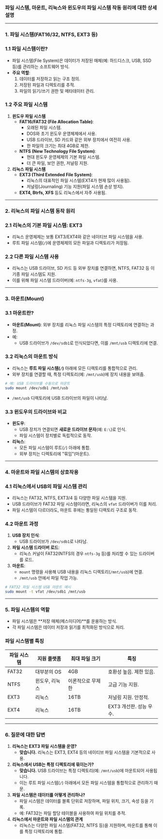 ### 파일 시스템, 마운트, 리눅스와 윈도우의 파일 시스템 작동 원리에 대한 상세 설명

---

### 1. **파일 시스템(FAT16/32, NTFS, EXT3 등)**

### **1.1 파일 시스템이란?**

- 파일 시스템(File System)은 데이터가 저장된 매체(예: 하드디스크, USB, SSD 등)를 관리하는 소프트웨어 방식.
- **주요 역할**:
    1. 데이터를 저장하고 읽는 구조 정의.
    2. 저장된 파일과 디렉토리를 추적.
    3. 파일의 읽기/쓰기 권한 및 메타데이터 관리.

### **1.2 주요 파일 시스템**

1. **윈도우 파일 시스템**
    - **FAT16/FAT32 (File Allocation Table)**:
        - 오래된 파일 시스템.
        - DOS와 초기 윈도우 운영체제에서 사용.
        - USB 드라이브, SD 카드와 같은 외부 장치에서 여전히 사용.
        - 한 파일의 크기는 최대 4GB로 제한.
    - **NTFS (New Technology File System)**:
        - 현대 윈도우 운영체제의 기본 파일 시스템.
        - 더 큰 파일, 보안 권한, 저널링 지원.
2. **리눅스 파일 시스템**
    - **EXT3 (Third Extended File System)**:
        - 리눅스의 대표적인 파일 시스템(EXT4가 현재 많이 사용됨).
        - 저널링(Journaling) 기능 지원(파일 시스템 손상 방지).
    - **EXT4, Btrfs, XFS** 등도 리눅스에서 자주 사용됨.

---

### 2. **리눅스의 파일 시스템 동작 원리**

### **2.1 리눅스의 기본 파일 시스템: EXT3**

- 리눅스 운영체제는 보통 EXT3/EXT4와 같은 네이티브 파일 시스템을 사용.
- 루트 파일 시스템(`/`)에 운영체제의 모든 파일과 디렉토리가 저장됨.

### **2.2 다른 파일 시스템 사용**

- 리눅스는 USB 드라이브, SD 카드 등 외부 장치를 연결하면, NTFS, FAT32 등 이기종 파일 시스템도 지원.
- 이를 위해 파일 시스템 드라이버(예: `ntfs-3g`, `vfat`)를 사용.

---

### 3. **마운트(Mount)**

### **3.1 마운트란?**

- **마운트(Mount)**: 외부 장치를 리눅스 파일 시스템의 특정 디렉토리에 연결하는 과정.
- 예:
    - USB 드라이브가 `/dev/sdb1`로 인식되었다면, 이를 `/mnt/usb` 디렉토리에 연결.

### **3.2 리눅스의 마운트 방식**

- 리눅스는 **루트 파일 시스템(`/`)** 아래에 모든 디렉토리를 통합적으로 관리.
- 외부 장치를 연결할 때, 특정 디렉토리(예: `/mnt/usb`)에 장치 내용을 보여줌.

```bash
# 예: USB 드라이브를 수동으로 마운트
sudo mount /dev/sdb1 /mnt/usb

```

- `/mnt/usb` 디렉토리에 USB 드라이브의 파일이 나타남.

### **3.3 윈도우의 드라이브와 비교**

- **윈도우**:
    - USB 장치가 연결되면 **새로운 드라이브 문자**(예: `E:\`)로 인식.
    - 파일 시스템이 장치별로 독립적으로 동작.
- **리눅스**:
    - 모든 파일 시스템이 루트(`/`) 아래에 통합.
    - 외부 장치는 디렉토리에 "묶임"(마운트).

---

### 4. **마운트와 파일 시스템의 상호작용**

### **4.1 리눅스에서 USB의 파일 시스템 관리**

- 리눅스는 FAT32, NTFS, EXT3/4 등 다양한 파일 시스템을 지원.
- USB 드라이브가 FAT32 파일 시스템이라면, 리눅스의 `vfat` 드라이버가 이를 처리.
- 파일 시스템이 다르더라도, 마운트 후에는 통일된 디렉토리 구조로 동작.

### **4.2 마운트 과정**

1. **USB 장치 인식**:
    - USB 드라이브가 `/dev/sdb1`로 나타남.
2. **파일 시스템 드라이버 로드**:
    - 리눅스 커널이 FAT32(NTFS의 경우 `ntfs-3g` 등)를 처리할 수 있는 드라이버를 로드.
3. **마운트**:
    - `mount` 명령을 사용해 USB 내용을 리눅스 디렉토리(`/mnt/usb`)에 연결.
    - `/mnt/usb` 안에서 파일 작업 가능.

```bash
# FAT32 파일 시스템 USB 마운트 예시
sudo mount -t vfat /dev/sdb1 /mnt/usb

```

---

### 5. **파일 시스템의 역할**

- 파일 시스템은 **저장 매체(메스미디어)**를 운용하는 방식.
- 각 파일 시스템은 데이터 저장과 읽기를 최적화된 방식으로 처리.

### **파일 시스템별 특징**

| 파일 시스템 | 지원 플랫폼 | 최대 파일 크기 | 특징 |
| --- | --- | --- | --- |
| FAT32 | 대부분의 OS | 4GB | 호환성 높음. 제한 있음. |
| NTFS | 윈도우, 리눅스 | 이론적으로 무제한 | 고급 기능 지원. |
| EXT3 | 리눅스 | 16TB | 저널링 지원. 안정적. |
| EXT4 | 리눅스 | 16TB | EXT3 개선판. 성능 우수. |

---

### 6. **질문에 대한 답변**

1. **리눅스는 EXT3 파일 시스템을 운영?**
    - **맞습니다.** 리눅스는 EXT3, EXT4 등의 네이티브 파일 시스템을 기본적으로 사용.
2. **리눅스에서 USB는 특정 디렉토리에 묶이는가?**
    - **맞습니다.** USB 드라이브는 특정 디렉토리(예: `/mnt/usb`)에 마운트되어 사용됩니다.
    - 이는 루트 파일 시스템(`/`) 아래에서 모든 파일 시스템을 통합적으로 관리하기 때문.
3. **파일 시스템은 데이터를 어떻게 관리하나?**
    - 파일 시스템은 데이터를 블록 단위로 저장하며, 파일 위치, 크기, 속성 등을 기록.
    - 예: FAT32는 파일 할당 테이블을 사용하여 파일 위치를 추적.
4. **리눅스에서 마운트와 파일 시스템의 관계**
    - 리눅스는 다양한 파일 시스템(FAT32, NTFS 등)을 지원하며, 마운트를 통해 이를 특정 디렉토리에 통합.